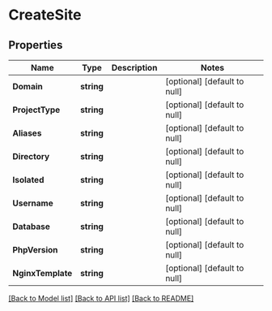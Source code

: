# CreateSite

## Properties
Name | Type | Description | Notes
------------ | ------------- | ------------- | -------------
**Domain** | **string** |  | [optional] [default to null]
**ProjectType** | **string** |  | [optional] [default to null]
**Aliases** | **string** |  | [optional] [default to null]
**Directory** | **string** |  | [optional] [default to null]
**Isolated** | **string** |  | [optional] [default to null]
**Username** | **string** |  | [optional] [default to null]
**Database** | **string** |  | [optional] [default to null]
**PhpVersion** | **string** |  | [optional] [default to null]
**NginxTemplate** | **string** |  | [optional] [default to null]

[[Back to Model list]](../README.md#documentation-for-models) [[Back to API list]](../README.md#documentation-for-api-endpoints) [[Back to README]](../README.md)

